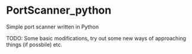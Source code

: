 # PortScanner_python
Simple port scanner written in Python

TODO: Some basic modifications, try out some new ways of approaching things (if possbile) etc.
